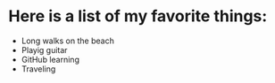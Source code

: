 # Here is a list of my favorite things:
- Long walks on the beach
- Playig guitar
- GitHub learning
- Traveling
